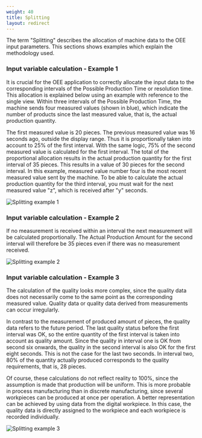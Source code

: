 ```yaml
---
weight: 40
title: Splitting
layout: redirect
---
```


The term "Splitting" describes the allocation of machine data to the OEE input parameters. This sections shows examples which explain the methodology used.

### Input variable calculation - Example 1

It is crucial for the OEE application to correctly allocate the input data to the corresponding intervals of the Possible Production Time or resolution time. This allocation is explained below using an example with reference to the single view. Within three intervals of the Possible Production Time, the machine sends four measured values (shown in blue), which indicate the number of products since the last measured value, that is, the actual production quantity.

The first measured value is 20 pieces. The previous measured value was 16 seconds ago, outside the display range. Thus it is proportionally taken into account to 25% of the first interval. With the same logic, 75% of the second measured value is calculated for the first interval. The total of the proportional allocation results in the actual production quantity for the first interval of 35 pieces. This results in a value of 30 pieces for the second interval. In this example, measured value number four is the most recent measured value sent by the machine. To be able to calculate the actual production quantity for the third interval, you must wait for the next measured value "z", which is received after "y" seconds.

![Splitting example 1](/images/oee/theory/theory-splitting-example-1.png)

### Input variable calculation - Example 2

If no measurement is received within an interval the next measurement will be calculated proportionally. The Actual Production Amount for the second interval will therefore be 35 pieces even if there was no measurement received.

![Splitting example 2](/images/oee/theory/theory-splitting-example-2.png)

### Input variable calculation - Example 3

The calculation of the quality looks more complex, since the quality data does not necessarily come to the same point as the corresponding measured value. Quality data or quality data derived from measurements can occur irregularly.

In contrast to the measurement of produced amount of pieces, the quality data refers to the future period. The last quality status before the first interval was OK, so the entire quantity of the first interval is taken into account as quality amount. Since the quality in interval one is OK from second six onwards, the quality in the second interval is also OK for the first eight seconds. This is not the case for the last two seconds. In interval two, 80% of the quantity actually produced corresponds to the quality requirements, that is, 28 pieces.

Of course, these calculations do not reflect reality to 100%, since the assumption is made that production will be uniform. This is more probable in process manufacturing than in discrete manufacturing, since several workpieces can be produced at once per operation. A better representation can be achieved by using data from the digital workpiece. In this case, the quality data is directly assigned to the workpiece and each workpiece is recorded individually.

![Splitting example 3](/images/oee/theory/theory-splitting-example-3.png)
